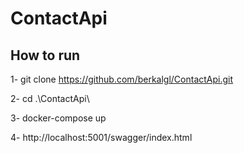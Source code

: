 # ContactApi

## How to run
1- git clone https://github.com/berkalgl/ContactApi.git

2- cd .\ContactApi\

3- docker-compose up

4- http://localhost:5001/swagger/index.html
